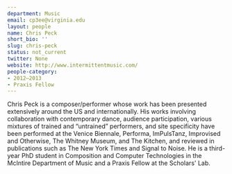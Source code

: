 ```yaml
---
department: Music
email: cp3ee@virginia.edu
layout: people
name: Chris Peck
short_bio: ''
slug: chris-peck
status: not_current
twitter: None
website: http://www.intermittentmusic.com/
people-category:
- 2012–2013
- Praxis Fellow
---
```


Chris Peck is a composer/performer whose work has been presented extensively around the US and internationally. His works involving collaboration with contemporary dance, audience participation, various mixtures of trained and “untrained” performers, and site specificity have been performed at the Venice Biennale, Performa, ImPulsTanz, Improvised and Otherwise, The Whitney Museum, and The Kitchen, and reviewed in publications such as The New York Times and Signal to Noise. He is a third-year PhD student in Composition and Computer Technologies in the McIntire Department of Music and a Praxis Fellow at the Scholars' Lab.
